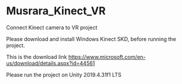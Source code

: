# Musrara_Kinect_VR
Connect Kinect camera to VR project


Please download and install Windows Kinect SKD, before running the project.

This is the download link
https://www.microsoft.com/en-us/download/details.aspx?id=44561

Please run the project on Unity 2019.4.31f1 LTS
